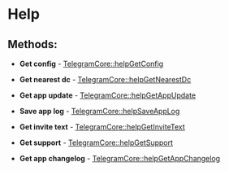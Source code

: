 # Help

## Methods:

* **Get config** - [TelegramCore::helpGetConfig](methods/getconfig.md)

* **Get nearest dc** - [TelegramCore::helpGetNearestDc](methods/getnearestdc.md)

* **Get app update** - [TelegramCore::helpGetAppUpdate](methods/getappupdate.md)

* **Save app log** - [TelegramCore::helpSaveAppLog](methods/saveapplog.md)

* **Get invite text** - [TelegramCore::helpGetInviteText](methods/getinvitetext.md)

* **Get support** - [TelegramCore::helpGetSupport](methods/getsupport.md)

* **Get app changelog** - [TelegramCore::helpGetAppChangelog](methods/getappchangelog.md)

